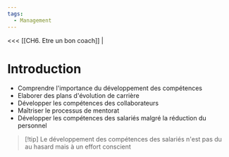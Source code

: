 ```yaml
---
tags:
  - Management
---
```

<<< [[CH6. Etre un bon coach]] |

# Introduction
- Comprendre l'importance du développement des compétences
- Elaborer des plans d'évolution de carrière
- Développer les compétences des collaborateurs
- Maîtriser le processus de mentorat
- Développer les compétences des salariés malgré la réduction du personnel

>[!tip] Le développement des compétences des salariés n'est pas du au hasard mais à un effort conscient